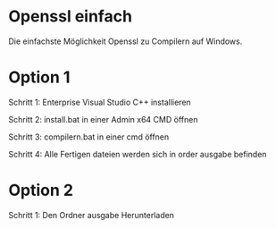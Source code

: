 # Openssl einfach

Die einfachste Möglichkeit Openssl zu Compilern auf Windows.

# Option 1

Schritt 1: Enterprise Visual Studio C++ installieren

Schritt 2: install.bat in einer Admin x64 CMD öffnen

Schritt 3: compilern.bat in einer cmd öffnen

Schritt 4: Alle Fertigen dateien werden sich in order ausgabe befinden

# Option 2

Schritt 1: Den Ordner ausgabe Herunterladen
